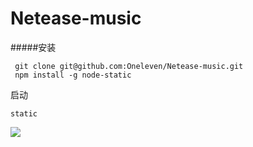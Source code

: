 # Netease-music

#####安装

```
 git clone git@github.com:Oneleven/Netease-music.git
 npm install -g node-static
```

启动

```
static
```



![](http://oqwgy1e36.bkt.clouddn.com/18-7-10/50590698.jpg)

